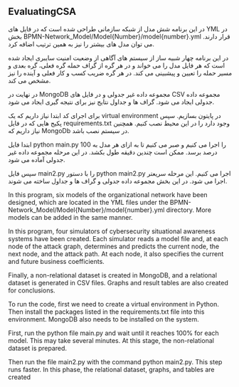 ## EvaluatingCSA

در این برنامه شش مدل از شبکه سازمانی طراحی شده است که در فایل های YML در بخش BPMN-Network_Model/Model{Number}/model{number}.yml قرار دارند.
می توان مدل های بیشتر را نیز به همین ترتیب اضافه کرد.

در این برنامه چهار شبیه ساز از سیستم های آگاهی از وضعیت امنیت سایبری ایجاد شده است که هر فایل مدل را می خواند و در هر گره از گراف حمله گره فعلی، گره بعدی و مسیر حمله را تعیین و پیشبینی می کند. در هر گره ضریب کسب و کار فعلی و آینده را نیز مشخص می کند.

در نهایت در MongoDB مجموعه داده غیر جدولی و در فایل های CSV مجموعه داده جدولی ایجاد می شود. گراف ها و جداول نتایج نیز برای نتیجه گیری ایجاد می شود.

برای اجرای کد ابتدا نیاز داریم که یک virtual environment در پایتون بسازیم. سپس پکیج هایی که در فایل requirements.txt وجود دارد را در این محیط نصب کنیم. همچنین نیاز داریم که MongoDb در سیستم نصب باشد.

ابتدا فایل python main.py را اجرا می کنیم و صبر می کنیم تا به ازای هر مدل به 100 درصد برسد. ممکن است چندین دقیقه طول بکشد. در این مرحله مجموعه داده غیر جدولی آماده می شود.

سپس فایل main2.py را با دستور python main2.py اجرا می کنیم. این مرحله سریعتر اجرا می شود. در این بخش مجموعه داده جدولی و گراف ها و جداول ساخته می شوند.



In this program, six models of the organizational network have been designed, which are located in the YML files under the BPMN-Network_Model/Model{Number}/model{number}.yml directory.
More models can be added in the same manner.

In this program, four simulators of cybersecurity situational awareness systems have been created. Each simulator reads a model file and, at each node of the attack graph, determines and predicts the current node, the next node, and the attack path. At each node, it also specifies the current and future business coefficients.

Finally, a non-relational dataset is created in MongoDB, and a relational dataset is generated in CSV files. Graphs and result tables are also created for conclusions.

To run the code, first we need to create a virtual environment in Python. Then install the packages listed in the requirements.txt file into this environment. MongoDB also needs to be installed on the system.

First, run the python file main.py and wait until it reaches 100% for each model. This may take several minutes. At this stage, the non-relational dataset is prepared.

Then run the file main2.py with the command python main2.py. This step runs faster. In this phase, the relational dataset, graphs, and tables are created